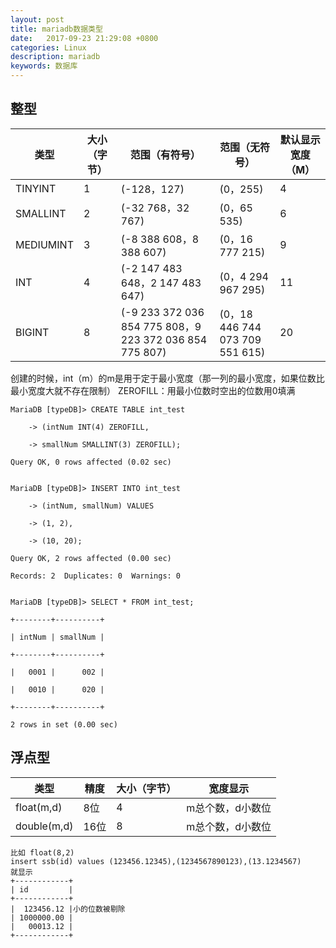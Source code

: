 ```yaml
---
layout: post
title: mariadb数据类型
date:   2017-09-23 21:29:08 +0800
categories: Linux
description: mariadb
keywords: 数据库
---
```


## 整型

|类型 	|大小（字节） 	|范围（有符号）|范围（无符号） |默认显示宽度（M）|
| --------   | ------| ------| ------| ------| 
|TINYINT 	|1 | 	(-128，127) |	(0，255)| 4
|SMALLINT 	|2 | 	(-32 768，32 767) |	(0，65 535)| 6
|MEDIUMINT 	|3 | 	(-8 388 608，8 388 607)| 	(0，16 777 215)| 9
|INT| 	4 | 	(-2 147 483 648，2 147 483 647)| 	(0，4 294 967 295)| 11
|BIGINT |	8 | 	(-9 233 372 036 854 775 808，9 223 372 036 854 775 807) |	(0，18 446 744 073 709 551 615)| 20

创建的时候，int（m）的m是用于定于最小宽度（那一列的最小宽度，如果位数比最小宽度大就不存在限制）
ZEROFILL：用最小位数时空出的位数用0填满
```
MariaDB [typeDB]> CREATE TABLE int_test

    -> (intNum INT(4) ZEROFILL,

    -> smallNum SMALLINT(3) ZEROFILL);

Query OK, 0 rows affected (0.02 sec)


MariaDB [typeDB]> INSERT INTO int_test

    -> (intNum, smallNum) VALUES

    -> (1, 2),

    -> (10, 20);

Query OK, 2 rows affected (0.00 sec)

Records: 2  Duplicates: 0  Warnings: 0


MariaDB [typeDB]> SELECT * FROM int_test;

+--------+----------+

| intNum | smallNum |

+--------+----------+

|   0001 |      002 |

|   0010 |      020 |

+--------+----------+

2 rows in set (0.00 sec)
```

## 浮点型

|类型  | 精度|大小（字节）|宽度显示|
| --------   | ------| ------| ------| 
|float(m,d)  |8位 |   4  | m总个数，d小数位|
|double(m,d) |16位  |  8   | m总个数，d小数位|
```
比如 float(8,2)
insert ssb(id) values (123456.12345),(1234567890123),(13.1234567)
就显示
+------------+
| id         |
+------------+
|  123456.12 |小的位数被剔除
| 1000000.00 |
|   00013.12 |
+------------+

```
